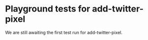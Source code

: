 # Playground tests for add-twitter-pixel
We are still awaiting the first test run for add-twitter-pixel.
